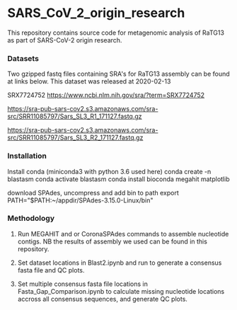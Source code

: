 # SARS_CoV_2_origin_research

This repository contains source code for metagenomic analysis of RaTG13 as part of SARS-CoV-2 origin research.

### Datasets

Two gzipped fastq files containing SRA's for RaTG13 assembly can be found at links below. This dataset was released at 2020-02-13

SRX7724752	https://www.ncbi.nlm.nih.gov/sra/?term=SRX7724752

https://sra-pub-sars-cov2.s3.amazonaws.com/sra-src/SRR11085797/Sars_SL3_R1_171127.fastq.gz

https://sra-pub-sars-cov2.s3.amazonaws.com/sra-src/SRR11085797/Sars_SL3_R2_171127.fastq.gz

### Installation

Install conda (miniconda3 with python 3.6 used here)
conda create -n blastasm 
conda activate blastasm
conda install bioconda megahit matplotlib

download SPAdes, uncompress and add bin to path
export PATH="$PATH:~/appdir/SPAdes-3.15.0-Linux/bin"

### Methodology

1) Run MEGAHIT and or CoronaSPAdes commands to assemble nucleotide contigs. NB the results of assembly we used can be found in this repository.

2) Set dataset locations in Blast2.ipynb and run to generate a consensus fasta file and QC plots.

3) Set multiple consensus fasta file locations in Fasta_Gap_Comparison.ipynb to calculate missing nucleotide locations accross all consensus sequences, and generate QC plots.



